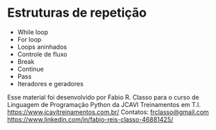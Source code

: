 Estruturas de repetição
=====================

- While loop
- For loop
- Loops aninhados
- Controle de fluxo
- Break
- Continue
- Pass
- Iteradores e geradores


Esse material foi desenvolvido por Fabio R. Classo para o curso de Linguagem de
Programação Python da JCAVI Treinamentos em T.I.
https://www.jcavitreinamentos.com.br/
Contatos: frclasso@gmail.com
https://www.linkedin.com/in/fabio-reis-classo-46881425/